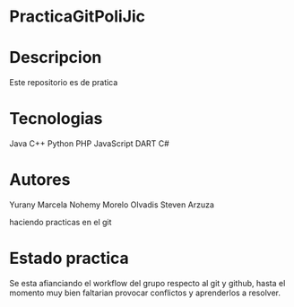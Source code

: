 # PracticaGitPoliJic

# Descripcion

Este repositorio es de pratica

# Tecnologias

Java
C++
Python
PHP
JavaScript
DART
C#

# Autores 

Yurany Marcela
Nohemy Morelo
Olvadis
Steven Arzuza

haciendo practicas en el git

# Estado practica

Se esta afianciando el workflow del grupo respecto al git y github, hasta el momento muy bien faltarian provocar conflictos y aprenderlos a resolver.
